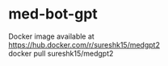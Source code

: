 # med-bot-gpt
Docker image available at  
https://hub.docker.com/r/sureshk15/medgpt2  
docker pull sureshk15/medgpt2  
